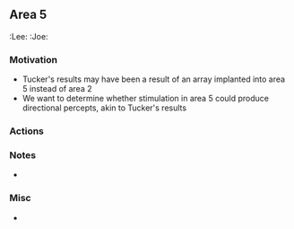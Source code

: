 ## Area 5
:Lee: :Joe:  

### Motivation
- Tucker's results may have been a result of an array implanted into area 5 instead of area 2
- We want to determine whether stimulation in area 5 could produce directional percepts, akin to Tucker's results

### Actions

### Notes
- 

### Misc
- 

